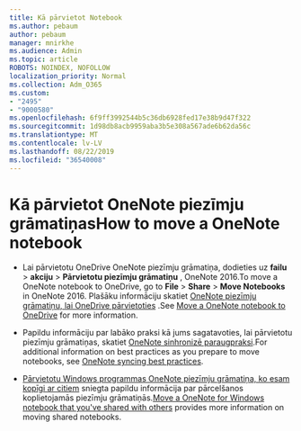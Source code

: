```yaml
---
title: Kā pārvietot Notebook
ms.author: pebaum
author: pebaum
manager: mnirkhe
ms.audience: Admin
ms.topic: article
ROBOTS: NOINDEX, NOFOLLOW
localization_priority: Normal
ms.collection: Adm_O365
ms.custom:
- "2495"
- "9000580"
ms.openlocfilehash: 6f9ff3992544b5c36db6928fed17e38b9d47f322
ms.sourcegitcommit: 1d98db8acb9959aba3b5e308a567ade6b62da56c
ms.translationtype: MT
ms.contentlocale: lv-LV
ms.lasthandoff: 08/22/2019
ms.locfileid: "36540008"
---
```

# <a name="how-to-move-a-onenote-notebook"></a><span data-ttu-id="ac569-102">Kā pārvietot OneNote piezīmju grāmatiņas</span><span class="sxs-lookup"><span data-stu-id="ac569-102">How to move a OneNote notebook</span></span>

* <span data-ttu-id="ac569-103">Lai pārvietotu OneDrive OneNote piezīmju grāmatiņa, dodieties uz **failu** > **akciju** > **Pārvietotu piezīmju grāmatiņu** , OneNote 2016.</span><span class="sxs-lookup"><span data-stu-id="ac569-103">To move a OneNote notebook to OneDrive, go to **File** > **Share** > **Move Notebooks** in OneNote 2016.</span></span> <span data-ttu-id="ac569-104">Plašāku informāciju skatiet [OneNote piezīmju grāmatiņu, lai OneDrive pārvietoties](https://support.office.com/article/Move-a-OneNote-notebook-to-OneDrive-0af0a141-0bdf-49ab-9e50-45dbcca44082) .</span><span class="sxs-lookup"><span data-stu-id="ac569-104">See [Move a OneNote notebook to OneDrive](https://support.office.com/article/Move-a-OneNote-notebook-to-OneDrive-0af0a141-0bdf-49ab-9e50-45dbcca44082) for more information.</span></span>

* <span data-ttu-id="ac569-105">Papildu informāciju par labāko praksi kā jums sagatavoties, lai pārvietotu piezīmju grāmatiņas, skatiet [OneNote sinhronizē paraugpraksi](https://support.microsoft.com/help/2819334/onenote-syncing-best-practices).</span><span class="sxs-lookup"><span data-stu-id="ac569-105">For additional information on best practices as you prepare to move notebooks, see [OneNote syncing best practices](https://support.microsoft.com/help/2819334/onenote-syncing-best-practices).</span></span>

* <span data-ttu-id="ac569-106">[Pārvietotu Windows programmas OneNote piezīmju grāmatiņa, ko esam kopīgi ar citiem](https://support.office.com/article/Move-a-OneNote-for-Windows-notebook-that-you-ve-shared-with-others-56c7659e-1850-49a6-8874-e2db6b440cd4) sniegta papildu informācija par pārcelšanos koplietojamās piezīmju grāmatiņās.</span><span class="sxs-lookup"><span data-stu-id="ac569-106">[Move a OneNote for Windows notebook that you've shared with others](https://support.office.com/article/Move-a-OneNote-for-Windows-notebook-that-you-ve-shared-with-others-56c7659e-1850-49a6-8874-e2db6b440cd4) provides more information on moving shared notebooks.</span></span>
